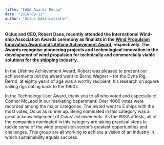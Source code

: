 ```yaml
---
title: "IWSA Awards Recap"
date: "2016-09-11"
author: "Ocius Administrator"
---
```


#### Ocius and CEO, Robert Dane, recently attended the International Wind-ship Association Awards ceremony as finalists in the <span style="text-decoration: underline;">[Wind Propulsion Innovation Award and Lifetime Achievement Award](/blog/wind-propulsion-innovation-award/)</span>, respectively. The Awards recognise pioneering projects and technological innovation in the development of wind propulsion for technically and commercially viable solutions for the shipping industry.

In the Lifetime Achievement Award, Robert was pleased to present our achievements but the award went to Bernd Wagner – for the Dyna Rig. Bernd, at eighty years of age was a worthy recipient, his research on square sailing rigs dating back to the 1960’s.

In the Technology User Award, thank you to all who voted and especially to Connor McLeod in our marketing department! Over 4000 votes were recorded among the major categories. The award went to E ships with the most votes, Ocius as runner up. Being nominated in this category was a great acknowledgement of Ocius’ achievements. As the IWSA attests, all of the companies nominated in this category are taking practical steps to tackle some of the wind propulsion sector’s greatest opportunities and challenges. This group are all working to achieve a vision of an industry in which sustainability equals success.
